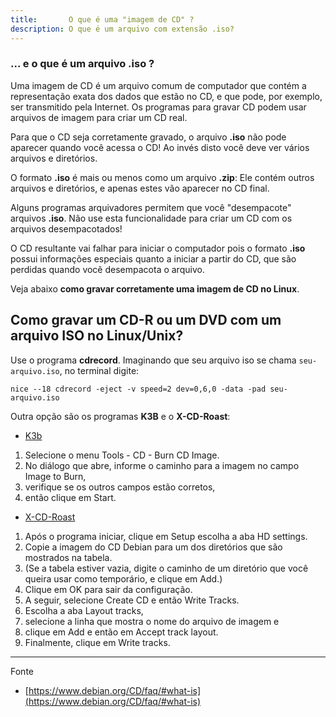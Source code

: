 ```yaml
---
title:       O que é uma "imagem de CD" ?
description: O que é um arquivo com extensão .iso?
---
```


### ... e o que é um arquivo .iso ?

Uma imagem de CD é um arquivo comum de computador que contém a representação exata dos dados que estão no CD, e que pode,
por exemplo, ser transmitido pela Internet. Os programas para gravar CD podem usar arquivos de imagem para criar um CD real.

Para que o CD seja corretamente gravado, o arquivo __.iso__ não pode aparecer quando você acessa o CD! Ao invés disto
você deve ver vários arquivos e diretórios.

O formato __.iso__ é mais ou menos como um arquivo __.zip__: Ele contém outros arquivos e diretórios, e apenas estes vão
aparecer no CD final. 

Alguns programas arquivadores permitem que você "desempacote" arquivos __.iso__. Não use esta funcionalidade para criar
 um CD com os arquivos desempacotados! 

O CD resultante vai falhar para iniciar o computador pois o formato __.iso__ possui informações especiais quanto a iniciar
 a partir do CD, que são perdidas quando você desempacota o arquivo.

Veja abaixo __como gravar corretamente uma imagem de CD no Linux__.



Como gravar um CD-R ou um DVD com um arquivo ISO no Linux/Unix?
---

Use o programa __cdrecord__. Imaginando que seu arquivo iso se chama `seu-arquivo.iso`, no terminal digite:

    nice --18 cdrecord -eject -v speed=2 dev=0,6,0 -data -pad seu-arquivo.iso

Outra opção são os programas __K3B__ e o __X-CD-Roast__:

* [K3b](http://k3b.plainblack.com/)
1. Selecione o menu Tools - CD - Burn CD Image. 
2. No diálogo que abre, informe o caminho para a imagem no campo Image to Burn,
3. verifique se os outros campos estão corretos,
4. então clique em Start.

* [X-CD-Roast](http://www.xcdroast.org/)
1. Após o programa iniciar, clique em Setup escolha a aba HD settings.
2. Copie a imagem do CD Debian para um dos diretórios que são mostrados na tabela.
3. (Se a tabela estiver vazia, digite o caminho de um diretório que você queira usar como temporário, e clique em Add.)
4. Clique em OK para sair da configuração.
5. A seguir, selecione Create CD e então Write Tracks.
6. Escolha a aba Layout tracks,
7. selecione a linha que mostra o nome do arquivo de imagem e
8. clique em Add e então em Accept track layout.
9. Finalmente, clique em Write tracks. 


- - -
Fonte
- [https://www.debian.org/CD/faq/#what-is](https://www.debian.org/CD/faq/#what-is)